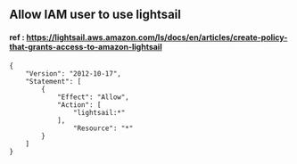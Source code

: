 ## Allow IAM user to use lightsail
#### ref : https://lightsail.aws.amazon.com/ls/docs/en/articles/create-policy-that-grants-access-to-amazon-lightsail
```
{
    "Version": "2012-10-17",
    "Statement": [
        {
            "Effect": "Allow",
            "Action": [
                "lightsail:*"
            ],
                "Resource": "*"
        }
    ]
}
```

